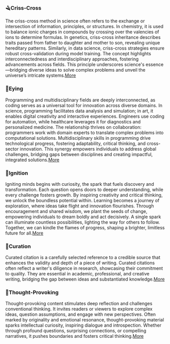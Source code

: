 ### 🪒Criss-Cross
The criss-cross method in science often refers to the exchange or intersection of information, principles, or structures. In chemistry, it is used to balance ionic charges in compounds by crossing over the valencies of ions to determine formulas. In genetics, criss-cross inheritance describes traits passed from father to daughter and mother to son, revealing unique hereditary patterns. Similarly, in data science, criss-cross strategies ensure robust cross-validation during model training. The concept highlights interconnectedness and interdisciplinary approaches, fostering advancements across fields. This principle underscores science's essence—bridging diverse ideas to solve complex problems and unveil the universe’s intricate systems.[More](https://viadean.notion.site/Criss-Cross-85d5e9f38c074196a65bbc615e9054c3?pvs=4)

### 🧿Eying
Programming and multidisciplinary fields are deeply interconnected, as coding serves as a universal tool for innovation across diverse domains. In science, programming facilitates data analysis and simulation; in art, it enables digital creativity and interactive experiences. Engineers use coding for automation, while healthcare leverages it for diagnostics and personalized medicine. The relationship thrives on collaboration: programmers work with domain experts to translate complex problems into computational solutions. Multidisciplinary skills in programming drive technological progress, fostering adaptability, critical thinking, and cross-sector innovation. This synergy empowers individuals to address global challenges, bridging gaps between disciplines and creating impactful, integrated solutions.[More](https://viadean.notion.site/Eying-1251ae7b9a3280a5b6e6c402c010a906?pvs=4)

###  🐌Ignition
Igniting minds begins with curiosity, the spark that fuels discovery and transformation. Each question opens doors to deeper understanding, while every challenge fosters growth. By inspiring creativity and critical thinking, we unlock the boundless potential within. Learning becomes a journey of exploration, where ideas take flight and innovation flourishes. Through encouragement and shared wisdom, we plant the seeds of change, empowering individuals to dream boldly and act decisively. A single spark can illuminate countless possibilities, lighting the way for others to follow. Together, we can kindle the flames of progress, shaping a brighter, limitless future for all.[More](https://viadean.notion.site/Ignition-1661ae7b9a3280378b41f4c7397e5a22?pvs=4)

### 🍂Curation
Curated citation is a carefully selected reference to a credible source that enhances the validity and depth of a piece of writing. Curated citations often reflect a writer's diligence in research, showcasing their commitment to quality. They are essential in academic, professional, and creative writing, bridging the gap between ideas and substantiated knowledge.[More](https://viadean.notion.site/Curation-3857eedf91f5429ba5eb51b7b8d6dd8f?pvs=4)

### 🧵Thought-Provoking
Thought-provoking content stimulates deep reflection and challenges conventional thinking. It invites readers or viewers to explore complex ideas, question assumptions, and engage with new perspectives. Often marked by originality and emotional resonance, thought-provoking material sparks intellectual curiosity, inspiring dialogue and introspection. Whether through profound questions, surprising connections, or compelling narratives, it pushes boundaries and fosters critical thinking.[More](https://viadean.notion.site/Thought-Provoking-1481ae7b9a3280b083ebf5ae18d3e42c?pvs=4)




